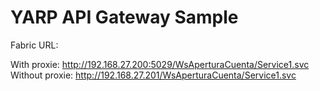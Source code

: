 # YARP API Gateway Sample

Fabric URL:

With proxie:
http://192.168.27.200:5029/WsAperturaCuenta/Service1.svc
Without proxie:
http://192.168.27.201/WsAperturaCuenta/Service1.svc
